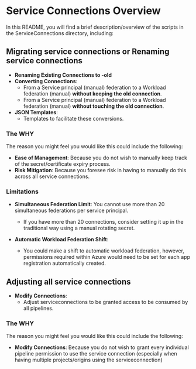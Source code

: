 # Service Connections Overview

In this README, you will find a brief description/overview of the scripts in the ServiceConnections directory, including:

## Migrating service connections or Renaming service connections
- **Renaming Existing Connections to -old**
- **Converting Connections**:
  - From a Service principal (manual) federation to a Workload federation (manual) **without keeping the old connection**.
  - From a Service principal (manual) federation to a Workload federation (manual) **without touching the old connection**.
- **JSON Templates**:
  - Templates to facilitate these conversions.

### The WHY

The reason you might feel you would like this could include the following:

- **Ease of Management**: Because you do not wish to manually keep track of the secret/certificate expiry process.
- **Risk Mitigation**: Because you foresee risk in having to manually do this across all service connections.

### Limitations

- **Simultaneous Federation Limit**: You cannot use more than 20 simultaneous federations per service principal.
  - If you have more than 20 connections, consider setting it up in the traditional way using a manual rotating secret.
  
- **Automatic Workload Federation Shift**:
  - You could make a shift to automatic workload federation, however, permissions required within Azure would need to be set for each app registration automatically created.

## Adjusting all service connections
 - **Modify Connections**:
   - Adjust serviceconnections to be granted access to be consumed by all pipelines.

### The WHY

The reason you might feel you would like this could include the following:
- **Modify Connections**: Because you do not wish to grant every individual pipeline permission to use the service connection (especially when having multiple projects/origins using the serviceconnection)